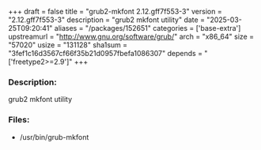 +++
draft = false
title = "grub2-mkfont 2.12.gff7f553-3"
version = "2.12.gff7f553-3"
description = "grub2 mkfont utility"
date = "2025-03-25T09:20:41"
aliases = "/packages/152651"
categories = ['base-extra']
upstreamurl = "http://www.gnu.org/software/grub/"
arch = "x86_64"
size = "57020"
usize = "131128"
sha1sum = "3fef1c16d3567cf66f35b21d0957fbefa1086307"
depends = "['freetype2>=2.9']"
+++
### Description: 
grub2 mkfont utility

### Files: 
* /usr/bin/grub-mkfont
